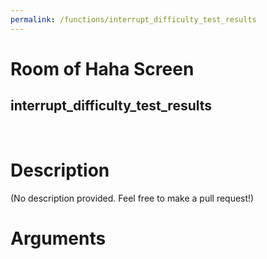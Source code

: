 ```yaml
---
permalink: /functions/interrupt_difficulty_test_results
---
```

# Room of Haha Screen  
## interrupt_difficulty_test_results  
&nbsp;  
# Description  
(No description provided. Feel free to make a pull request!) 
&nbsp;  
# Arguments


